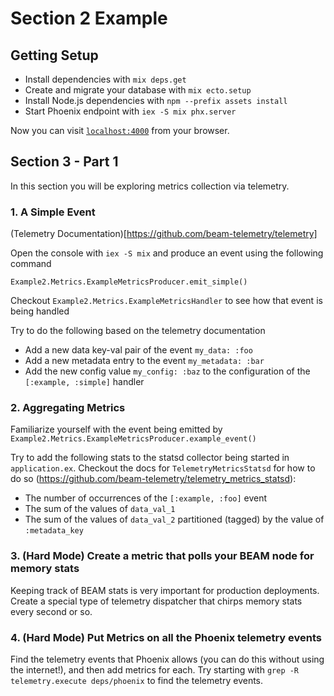 # Section 2 Example

## Getting Setup

  * Install dependencies with `mix deps.get`
  * Create and migrate your database with `mix ecto.setup`
  * Install Node.js dependencies with `npm --prefix assets install`
  * Start Phoenix endpoint with `iex -S mix phx.server`

Now you can visit [`localhost:4000`](http://localhost:4000) from your browser.

## Section 3 - Part 1

In this section you will be exploring metrics collection via telemetry.

### 1. A Simple Event

(Telemetry Documentation)[https://github.com/beam-telemetry/telemetry]

Open the console with `iex -S mix` and produce an event using the following command

```
Example2.Metrics.ExampleMetricsProducer.emit_simple()
```

Checkout `Example2.Metrics.ExampleMetricsHandler` to see how that event is being handled

Try to do the following based on the telemetry documentation
  * Add a new data key-val pair of the event `my_data: :foo`
  * Add a new metadata entry to the event `my_metadata: :bar`
  * Add the new config value `my_config: :baz` to the configuration of the `[:example, :simple]` handler

### 2. Aggregating Metrics

Familiarize yourself with the event being emitted by `Example2.Metrics.ExampleMetricsProducer.example_event()`

Try to add the following stats to the statsd collector being started in `application.ex`. Checkout the docs for `TelemetryMetricsStatsd`
for how to do so (https://github.com/beam-telemetry/telemetry_metrics_statsd):

  * The number of occurrences of the `[:example, :foo]` event
  * The sum of the values of `data_val_1`
  * The sum of the values of `data_val_2` partitioned (tagged) by the value of `:metadata_key`

### 3. (Hard Mode) Create a metric that polls your BEAM node for memory stats

Keeping track of BEAM stats is very important for production deployments. Create a special type of telemetry dispatcher
that chirps memory stats every second or so.

### 4. (Hard Mode) Put Metrics on all the Phoenix telemetry events

Find the telemetry events that Phoenix allows (you can do this without using the internet!), and then add metrics for
each. Try starting with `grep -R telemetry.execute deps/phoenix` to find the telemetry events.
